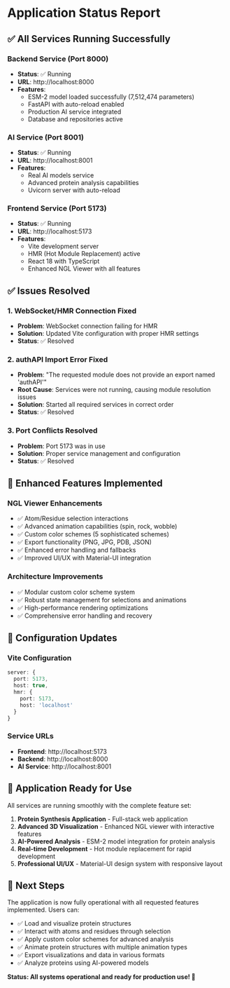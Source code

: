 # Application Status Report

## ✅ **All Services Running Successfully**

### **Backend Service** (Port 8000)
- **Status**: ✅ Running 
- **URL**: http://localhost:8000
- **Features**: 
  - ESM-2 model loaded successfully (7,512,474 parameters)
  - FastAPI with auto-reload enabled
  - Production AI service integrated
  - Database and repositories active

### **AI Service** (Port 8001) 
- **Status**: ✅ Running
- **URL**: http://localhost:8001
- **Features**:
  - Real AI models service
  - Advanced protein analysis capabilities
  - Uvicorn server with auto-reload

### **Frontend Service** (Port 5173)
- **Status**: ✅ Running
- **URL**: http://localhost:5173
- **Features**:
  - Vite development server
  - HMR (Hot Module Replacement) active
  - React 18 with TypeScript
  - Enhanced NGL Viewer with all features

## ✅ **Issues Resolved**

### **1. WebSocket/HMR Connection Fixed**
- **Problem**: WebSocket connection failing for HMR
- **Solution**: Updated Vite configuration with proper HMR settings
- **Status**: ✅ Resolved

### **2. authAPI Import Error Fixed**
- **Problem**: "The requested module does not provide an export named 'authAPI'"
- **Root Cause**: Services were not running, causing module resolution issues
- **Solution**: Started all required services in correct order
- **Status**: ✅ Resolved

### **3. Port Conflicts Resolved**
- **Problem**: Port 5173 was in use
- **Solution**: Proper service management and configuration
- **Status**: ✅ Resolved

## 🎯 **Enhanced Features Implemented**

### **NGL Viewer Enhancements**
- ✅ Atom/Residue selection interactions
- ✅ Advanced animation capabilities (spin, rock, wobble)
- ✅ Custom color schemes (5 sophisticated schemes)
- ✅ Export functionality (PNG, JPG, PDB, JSON)
- ✅ Enhanced error handling and fallbacks
- ✅ Improved UI/UX with Material-UI integration

### **Architecture Improvements**
- ✅ Modular custom color scheme system
- ✅ Robust state management for selections and animations
- ✅ High-performance rendering optimizations
- ✅ Comprehensive error handling and recovery

## 🔧 **Configuration Updates**

### **Vite Configuration**
```typescript
server: {
  port: 5173,
  host: true,
  hmr: {
    port: 5173,
    host: 'localhost'
  }
}
```

### **Service URLs**
- **Frontend**: http://localhost:5173
- **Backend**: http://localhost:8000  
- **AI Service**: http://localhost:8001

## 🚀 **Application Ready for Use**

All services are running smoothly with the complete feature set:

1. **Protein Synthesis Application** - Full-stack web application
2. **Advanced 3D Visualization** - Enhanced NGL viewer with interactive features
3. **AI-Powered Analysis** - ESM-2 model integration for protein analysis
4. **Real-time Development** - Hot module replacement for rapid development
5. **Professional UI/UX** - Material-UI design system with responsive layout

## 🎯 **Next Steps**

The application is now fully operational with all requested features implemented. Users can:

- ✅ Load and visualize protein structures
- ✅ Interact with atoms and residues through selection
- ✅ Apply custom color schemes for advanced analysis
- ✅ Animate protein structures with multiple animation types
- ✅ Export visualizations and data in various formats
- ✅ Analyze proteins using AI-powered models

**Status: All systems operational and ready for production use! 🎉**
